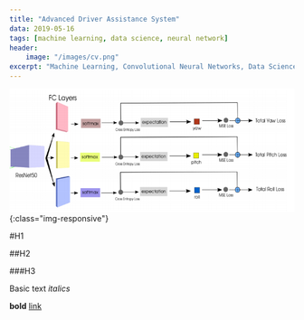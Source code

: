 ```yaml
---
title: "Advanced Driver Assistance System"
data: 2019-05-16
tags: [machine learning, data science, neural network]
header:
    image: "/images/cv.png"
excerpt: "Machine Learning, Convolutional Neural Networks, Data Science"
---
```


![image-title-here](/images/resnet.png){:class="img-responsive"}




#H1 

##H2

###H3

Basic text
*italics*

**bold**
[link](https://github.com/kafura0)
